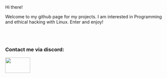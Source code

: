 Hi there!

Welcome to my github page for my projects. I am interested in Programming and ethical hacking with Linux. Enter and enjoy!

<br></br>
<h3>Contact me via discord:</h3><a href="https://discordapp.com/users/869579499266793512" target="_blank" title="My discord account" id="logo" target="_blank" data-hveid="8"><img src="https://jablickar.cz/wp-content/uploads/2021/03/Discord-logo.png.webp" height="50" width="80"></a>
